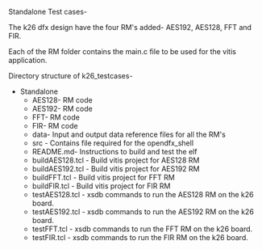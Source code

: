 Standalone Test cases-

The k26 dfx design have the four RM's added- AES192, AES128, FFT and FIR.

Each of the RM folder contains the main.c file to be used for the vitis application.

Directory structure of k26_testcases-

* Standalone
	* AES128- RM code
	* AES192- RM code
	* FFT- RM code
	* FIR- RM code
	* data- Input and output data reference files for all the RM's
	* src - Contains file required for the opendfx_shell
	* README.md- Instructions to build and test the elf
	* buildAES128.tcl - Build vitis project for AES128 RM
	* buildAES192.tcl - Build vitis project for AES192 RM
	* buildFFT.tcl - Build vitis project for FFT RM
	* buildFIR.tcl - Build vitis project for FIR RM
	* testAES128.tcl - xsdb commands to run the AES128 RM on the k26 board. 
	* testAES192.tcl - xsdb commands to run the AES192 RM on the k26 board. 
	* testFFT.tcl - xsdb commands to run the FFT RM on the k26 board. 
	* testFIR.tcl - xsdb commands to run the FIR RM on the k26 board. 
